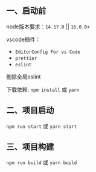 ## 一、启动前

node版本要求：`14.17.0` || `16.0.0+`

vscode插件：
- `EditorConfig For vs Code`
- `prettier`
- `eslint`

刪除全局eslint

下载依赖: `npm install` 或 `yarn`

## 二、项目启动

`npm run start` 或 `yarn start`

## 三、项目构建

`npm run build` 或 `yarn build`

